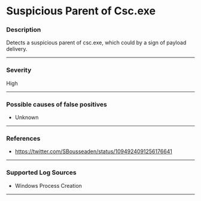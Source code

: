# Suspicious Parent of Csc.exe
### Description

Detects a suspicious parent of csc.exe, which could by a sign of payload delivery.

-------------------
### Severity

High

-------------------
<!---
### Detailed Information

- Why is this alert triggered?
- What are the typical causes that generate this alert? (e.g. port scans, unusual file access activity, etc...)
- Which corroborating information should be looked up?
- Any supporting queries to get more information?
- Any supporting visualizations to get more information?

-------------------
--->
### Possible causes of false positives

- Unknown

-------------------
### References

- https://twitter.com/SBousseaden/status/1094924091256176641

-------------------
### Supported Log Sources

- Windows Process Creation

-------------------
